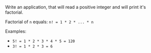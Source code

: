 Write an application, that will read a positive integer and will print it's factorial.

Factorial of `n` equals: `n! = 1 * 2 * ... * n`

Examples:
* `5! = 1 * 2 * 3 * 4 * 5 = 120`
* `3! = 1 * 2 * 3 = 6`